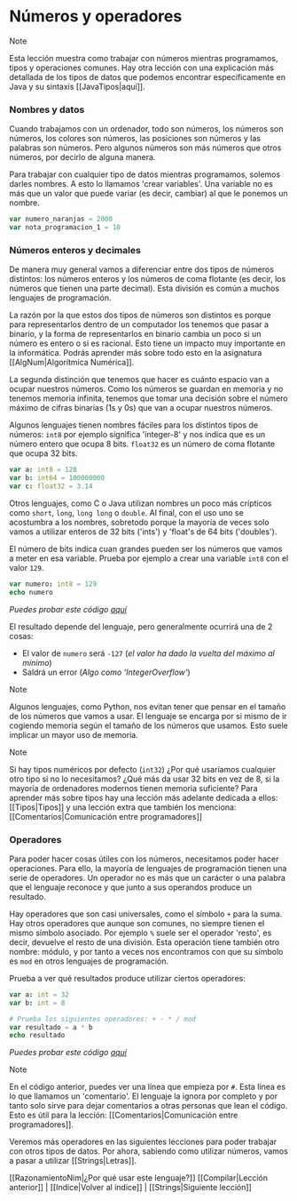 # Números y operadores
> [!NOTE]
> Esta lección muestra como trabajar con números mientras programamos, tipos y operaciones comunes. Hay otra lección con una explicación más detallada de los tipos de datos que podemos encontrar específicamente en Java y su sintaxis [[JavaTipos|aquí]].

### Nombres y datos 
Cuando trabajamos con un ordenador, todo son números, los números son números, los colores son números, las posiciones son números y las palabras son números. Pero algunos números son más números que otros números, por decirlo de alguna manera.

Para trabajar con cualquier tipo de datos mientras programamos, solemos darles nombres. A esto lo llamamos 'crear variables'. Una variable no es más que un valor que puede variar (es decir, cambiar) al que le ponemos un nombre.

```nim
var numero_naranjas = 2000
var nota_programacion_1 = 10
```

### Números enteros y decimales
De manera muy general vamos a diferenciar entre dos tipos de números distintos: los números enteros y los números de coma flotante (es decir, los números que tienen una parte decimal). Esta división es común a muchos lenguajes de programación.

La razón por la que estos dos tipos de números son distintos es porque para representarlos dentro de un computador los tenemos que pasar a binario, y la forma de representarlos en binario cambia un poco si un número es entero o si es racional. Esto tiene un impacto muy importante en la informática. Podrás aprender más sobre todo esto en la asignatura [[AlgNum|Algorítmica Numérica]].

La segunda distinción que tenemos que hacer es cuánto espacio van a ocupar nuestros números. Como los números se guardan en memoria y no tenemos memoria infinita, tenemos que tomar una decisión sobre el número máximo de cifras binarias (1s y 0s) que van a ocupar nuestros números.

Algunos lenguajes tienen nombres fáciles para los distintos tipos de números: `int8` por ejemplo significa 'integer-8' y nos indica que es un número entero que ocupa 8 bits. `float32` es un número de coma flotante que ocupa 32 bits.

```nim
var a: int8 = 128
var b: int64 = 100000000
var c: float32 = 3.14
```

Otros lenguajes, como C o Java utilizan nombres un poco más crípticos como `short`, `long`, `long long` o `double`. Al final, con el uso uno se acostumbra a los nombres, sobretodo porque la mayoría de veces solo vamos a utilizar enteros de 32 bits ('ints') y 'float's de 64 bits ('doubles').

El número de bits indica cuan grandes pueden ser los números que vamos a meter en esa variable. Prueba por ejemplo a crear una variable `int8` con el valor `129`.

```nim
var numero: int8 = 129
echo numero
```
*Puedes probar este código [aquí](https://play.nim-lang.org/#ix=4D1a)*

El resultado depende del lenguaje, pero generalmente ocurrirá una de 2 cosas:
 - El valor de `numero` será `-127` (*el valor ha dado la vuelta del máximo al mínimo*)
 - Saldrá un error (*Algo como 'IntegerOverflow'*)

> [!NOTE]
> Algunos lenguajes, como Python, nos evitan tener que pensar en el tamaño de los números que vamos a usar. El lenguaje se encarga por si mismo de ir cogiendo memoria según el tamaño de los números que usamos. Esto suele implicar un mayor uso de memoria.

> [!NOTE]
> Si hay tipos numéricos por defecto (`int32`) ¿Por qué usaríamos cualquier otro tipo si no lo necesitamos? ¿Qué más da usar 32 bits en vez de 8, si la mayoría de ordenadores modernos tienen memoria suficiente? Para aprender más sobre tipos hay una lección más adelante dedicada a ellos: [[Tipos|Tipos]] y una lección extra que también los menciona: [[Comentarios|Comunicación entre programadores]]

### Operadores
Para poder hacer cosas útiles con los números, necesitamos poder hacer operaciones. Para ello, la mayoría de lenguajes de programación tienen una serie de operadores. Un operador no es más que un carácter o una palabra que el lenguaje reconoce y que junto a sus operandos produce un resultado.

Hay operadores que son casi universales, como el símbolo `+` para la suma. Hay otros operadores que aunque son comunes, no siempre tienen el mismo símbolo asociado. Por ejemplo `%` suele ser el operador 'resto', es decir, devuelve el resto de una división. Esta operación tiene también otro nombre: módulo, y por tanto a veces nos encontramos con que su símbolo es `mod` en otros lenguajes de programación.

Prueba a ver qué resultados produce utilizar ciertos operadores:

```nim
var a: int = 32
var b: int = 8

# Prueba los siguientes operadores: + - * / mod
var resultado = a * b
echo resultado
```
*Puedes probar este código [aquí](https://play.nim-lang.org/#ix=4D3f)*

> [!NOTE]
> En el código anterior, puedes ver una línea que empieza por `#`. Esta línea es lo que llamamos un 'comentario'. El lenguaje la ignora por completo y por tanto solo sirve para dejar comentarios a otras personas que lean el código. Esto es útil para la lección: [[Comentarios|Comunicación entre programadores]].

Veremos más operadores en las siguientes lecciones para poder trabajar con otros tipos de datos. Por ahora, sabiendo como utilizar números, vamos a pasar a utilizar [[Strings|Letras]].

[[RazonamientoNim|¿Por qué usar este lenguaje?]]
[[Compilar|Lección anterior]] | [[Indice|Volver al índice]] | [[Strings|Siguiente lección]]

